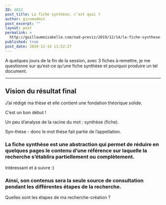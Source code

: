 ```yaml
---
ID: 1812
post_title: La fiche synthèse, c’est quoi ?
author: gicomadmin
post_excerpt: ""
layout: post
permalink: >
  http://guillaumeisabelle.com/nad-previz/2019/12/14/la-fiche-synthese-cest-quoi/
published: true
post_date: 2019-12-14 11:52:27
---
```

<!-- wp:paragraph -->

A quelques jours de la fin de la session, avec 3 fiches à remettre, je me questionne sur qu’est-ce qu’une fiche synthèse et pourquoi produire un tel document.

<!-- /wp:paragraph -->

<!-- wp:separator -->

<hr class="wp-block-separator" />

<!-- /wp:separator -->

<!-- wp:heading -->

## Vision du **résultat** final

<!-- /wp:heading -->

<!-- wp:paragraph -->

J’ai rédigé ma thèse et elle contient une fondation théorique solide.

<!-- /wp:paragraph -->

<!-- wp:paragraph {"align":"right"} -->

<p class="has-text-align-right">
  C’est un bon début !
</p>

<!-- /wp:paragraph -->

<!-- wp:paragraph -->

Un peu d’analyse de la racine du mot : synthèse (fiche).

<!-- /wp:paragraph -->

<!-- wp:paragraph -->

Syn-thèse - donc le mot thèse fait partie de l’appellation.

<!-- /wp:paragraph -->

<!-- wp:heading {"level":3} -->

### La fiche synthèse est une abstraction qui permet de réduire en quelques pages le contenu d’une référence sur laquelle la recherche **s’étab**lira **partiellement** ou **complètement**.

<!-- /wp:heading -->

<!-- wp:paragraph -->

Intéressant et à suivre :)

<!-- /wp:paragraph -->

<!-- wp:heading {"level":3} -->

### Ainsi, son contenus sera la seule source de **consultation** pendant les **différent**es **étapes** de **la recherche**.

<!-- /wp:heading -->

<!-- wp:paragraph -->

Quelles sont les étapes de ma recherche-création ?

<!-- /wp:paragraph -->
